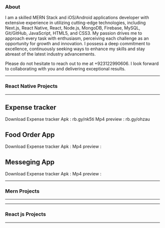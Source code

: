 ###  About

I am a skilled MERN Stack and iOS/Android applications developer with extensive experience in utilizing cutting-edge technologies, including Next.js, React Native, React, Node.js, MongoDB, Firebase, MySQL, Git/GitHub, JavaScript, HTML5, and CSS3.
My passion drives me to approach every task with enthusiasm, perceiving each challenge as an opportunity for growth and innovation. I possess a deep commitment to excellence, continuously seeking ways to enhance my skills and stay abreast of the latest industry advancements.

Please do not hesitate to reach out to me at +923122990606. I look forward to collaborating with you and delivering exceptional results.
____________________________________________________________________________________
### React Native Projects 
____________________________________________________________________________________

## Expense tracker

Download Expense tracker Apk : rb.gy/nk5ti
Mp4 preview : rb.gy/ohzau



## Food Order App 

Download Expense tracker Apk :
Mp4 preview : 

## Messeging App

Download Expense tracker Apk :
Mp4 preview : 

______________________________________________________________________________________
### Mern Projects 
______________________________________________________________________________________


______________________________________________________________________________________
### React js Projects 
______________________________________________________________________________________
